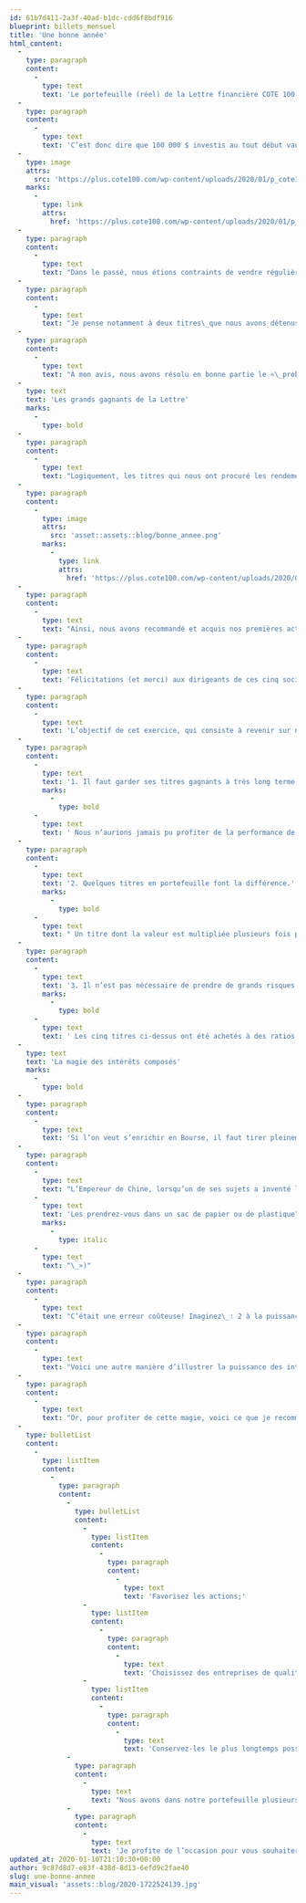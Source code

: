 ```yaml
---
id: 61b7d411-2a3f-40ad-b1dc-cdd6f8bdf916
blueprint: billets_mensuel
title: 'Une bonne année'
html_content:
  -
    type: paragraph
    content:
      -
        type: text
        text: 'Le portefeuille (réel) de la Lettre financière COTE 100 a enregistré un rendement de 17,9 % en 2019. Depuis ses débuts en 1988, il affiche un rendement annuel composé de 11,9 %.'
  -
    type: paragraph
    content:
      -
        type: text
        text: 'C’est donc dire que 100 000 $ investis au tout début vaudraient aujourd’hui près de 3,68 M$, soit près de 37 fois l’investissement initial.'
  -
    type: image
    attrs:
      src: 'https://plus.cote100.com/wp-content/uploads/2020/01/p_cote100.png'
    marks:
      -
        type: link
        attrs:
          href: 'https://plus.cote100.com/wp-content/uploads/2020/01/p_cote100.png'
  -
    type: paragraph
    content:
      -
        type: text
        text: "Dans le passé, nous étions contraints de vendre régulièrement des titres du portefeuille de la Lettre financière COTE\_100 pour faire place à de nouvelles recommandations aux abonnés. À mon avis, cette exigence a probablement coûté des rendements au portefeuille… car mieux vaut garder ses titres très longtemps et minimiser les transactions."
  -
    type: paragraph
    content:
      -
        type: text
        text: "Je pense notamment à deux titres\_que nous avons détenus et vendus\_: FactSet et ResMed. Dans le premier cas, nous avions acheté le titre en avril 2013 à 91,30\_$ et l’avons vendu en 2014 à 108,00\_$ pour faire place à un autre titre; il vaut aujourd’hui près de 267 $. Le deuxième titre avait été acheté en décembre 2013 à 49,06\_$. Nous l’avons vendu en 2018 à 109,06\_$ car nous le jugions alors surévalué. Il vaut maintenant plus de 155\_$."
  -
    type: paragraph
    content:
      -
        type: text
        text: "À mon avis, nous avons résolu en bonne partie le «\_problème » de vendre des titres pour faire place à d’autres avec la nouvelle formule COTE 100+ qui nous permet dorénavant de recommander des titres aux abonnés sans l’obligation de les acheter dans le portefeuille. Malgré tout, nous avons néanmoins pu conserver certains titres pendant de nombreuses années. Le titre moyen du portefeuille a été détenu pendant plus de cinq ans."
  -
    type: text
    text: 'Les grands gagnants de la Lettre'
    marks:
      -
        type: bold
  -
    type: paragraph
    content:
      -
        type: text
        text: "Logiquement, les titres qui nous ont procuré les rendements totaux les plus élevés sont ceux que nous avons détenus le plus longtemps. Les voici\_:"
  -
    type: paragraph
    content:
      -
        type: image
        attrs:
          src: 'asset::assets::blog/bonne_annee.png'
        marks:
          -
            type: link
            attrs:
              href: 'https://plus.cote100.com/wp-content/uploads/2020/01/bonne_annee.png'
  -
    type: paragraph
    content:
      -
        type: text
        text: "Ainsi, nous avons recommandé et acquis nos premières actions de Couche-Tard en janvier 2002, il y a 17 ans, à un coût ajusté de 1,0329\_$\_CA l’action, ce qui explique notre rendement de 3\_890\_% depuis notre achat initial. C’est donc dire que la valeur de notre investissement initial a été multipliée par près de 40 depuis notre premier achat. Il est à souligner que les rendements des titres figurant au tableau excluent les dividendes que nous avons reçus de ces sociétés. Or, ceux-ci ne sont pas négligeables\_: par exemple, Couche-Tard verse maintenant un dividende annuel de 0,50\_$\_CA l’action, ce qui représente 48,4\_% de notre coût initial!"
  -
    type: paragraph
    content:
      -
        type: text
        text: 'Félicitations (et merci) aux dirigeants de ces cinq sociétés qui ont fortement enrichi leurs actionnaires au cours des nombreuses dernières années!'
  -
    type: paragraph
    content:
      -
        type: text
        text: 'L’objectif de cet exercice, qui consiste à revenir sur nos rendements historiques et nos plus grands gagnants, n’est pas juste de nous péter les bretelles! Il sert aussi, selon moi, à rappeler et à renforcer quelques messages cruciaux pour les investisseurs (et pour nous) qui cherchent à s’enrichir en Bourse.'
  -
    type: paragraph
    content:
      -
        type: text
        text: '1. Il faut garder ses titres gagnants à très long terme.'
        marks:
          -
            type: bold
      -
        type: text
        text: ' Nous n’aurions jamais pu profiter de la performance de Couche-Tard si, depuis 2002, nous l’avions vendu sporadiquement dans l’espoir de le racheter plus tard à moindre prix.'
  -
    type: paragraph
    content:
      -
        type: text
        text: '2. Quelques titres en portefeuille font la différence.'
        marks:
          -
            type: bold
      -
        type: text
        text: " Un titre dont la valeur est multipliée plusieurs fois pendant plusieurs années compensera plusieurs titres perdants en portefeuille. Il n’est pas nécessaire d’avoir toujours raison pour gagner en Bourse! Au baseball, un frappeur qui obtient une moyenne de 300 ou plus au bâton est un joueur d’exception. C’est un peu le même phénomène en Bourse\_: un excellent investisseur a seulement besoin d’avoir raison plus souvent qu’il a tort pour bien faire."
  -
    type: paragraph
    content:
      -
        type: text
        text: '3. Il n’est pas nécessaire de prendre de grands risques pour faire de grands rendements en Bourse.'
        marks:
          -
            type: bold
      -
        type: text
        text: ' Les cinq titres ci-dessus ont été achetés à des ratios d’évaluation raisonnables. Dans chaque cas, ces sociétés étaient rentables, en croissance et en bonne santé financière. Il n’est pas nécessaire d’investir dans des sociétés en démarrage des secteurs minier ou biotechnologique pour frapper des coups de circuit à long terme.'
  -
    type: text
    text: 'La magie des intérêts composés'
    marks:
      -
        type: bold
  -
    type: paragraph
    content:
      -
        type: text
        text: 'Si l’on veut s’enrichir en Bourse, il faut tirer pleinement profit des intérêts composés. À ce sujet, une histoire que j’ai souvent lue illustre bien la magie des intérêts composés.'
  -
    type: paragraph
    content:
      -
        type: text
        text: "L’Empereur de Chine, lorsqu’un de ses sujets a inventé le jeu des échecs, était tellement heureux qu’il lui a offert d’exaucer le vœu de son choix. Or, le vœu de l’inventeur était simple\_: il désirait qu’on lui donne un grain de riz pour la première case de l’échiquier, deux pour la deuxième, quatre pour la troisième et ainsi de suite en doublant le nombre de grains jusqu’à la dernière case de l’échiquier (il y en a 64). Sans se méfier, l’empereur s’est empressé d’acquiescer à cette demande en apparence fort raisonnable. («\_"
      -
        type: text
        text: 'Les prendrez-vous dans un sac de papier ou de plastique?'
        marks:
          -
            type: italic
      -
        type: text
        text: "\_»)"
  -
    type: paragraph
    content:
      -
        type: text
        text: "C’était une erreur coûteuse! Imaginez\_: 2 à la puissance 64 (264) équivaut à 1,845e19. En termes simples\_: 18 446\_744\_073\_709\_600\_000 grains de riz, ce qui serait plus que suffisant pour couvrir la surface de la Terre! (Au lieu de payer l’inventeur, l’empereur a décidé de lui faire couper la tête…)."
  -
    type: paragraph
    content:
      -
        type: text
        text: "Voici une autre manière d’illustrer la puissance des intérêts composés\_: si, au cours des 30 prochaines années, nous réussissions à maintenir à 11,9\_% le rendement annuel composé du portefeuille de la Lettre, les 100\_000\_$ investis en 1988 (qui valent aujourd’hui 3,39\_M$) vaudraient la coquette somme de… 95,2\_M$!"
  -
    type: paragraph
    content:
      -
        type: text
        text: "Or, pour profiter de cette magie, voici ce que je recommande aux investisseurs\_:"
  -
    type: bulletList
    content:
      -
        type: listItem
        content:
          -
            type: paragraph
            content:
              -
                type: bulletList
                content:
                  -
                    type: listItem
                    content:
                      -
                        type: paragraph
                        content:
                          -
                            type: text
                            text: 'Favorisez les actions;'
                  -
                    type: listItem
                    content:
                      -
                        type: paragraph
                        content:
                          -
                            type: text
                            text: 'Choisissez des entreprises de qualité et achetez-les à un prix raisonnable;'
                  -
                    type: listItem
                    content:
                      -
                        type: paragraph
                        content:
                          -
                            type: text
                            text: 'Conservez-les le plus longtemps possible.'
              -
                type: paragraph
                content:
                  -
                    type: text
                    text: "Nous avons dans notre portefeuille plusieurs sociétés que je qualifierais de «\_machines à intérêts composés\_». Notre principale tâche au cours des nombreuses années à venir sera de les accompagner (donc les conserver). Nous tenterons également de profiter d’occasions sporadiques pour en ajouter quelques-unes au portefeuille."
              -
                type: paragraph
                content:
                  -
                    type: text
                    text: 'Je profite de l’occasion pour vous souhaiter, au nom de toute l’équipe COTE 100, une Bonne et heureuse année 2020! Je vous souhaite la santé avant toute autre chose… Le reste suivra naturellement.'
updated_at: 2020-01-10T21:10:30+00:00
author: 9c87d8d7-e83f-438d-8d13-6efd9c2fae40
slug: une-bonne-annee
main_visual: 'assets::blog/2020-1722524139.jpg'
---
```

